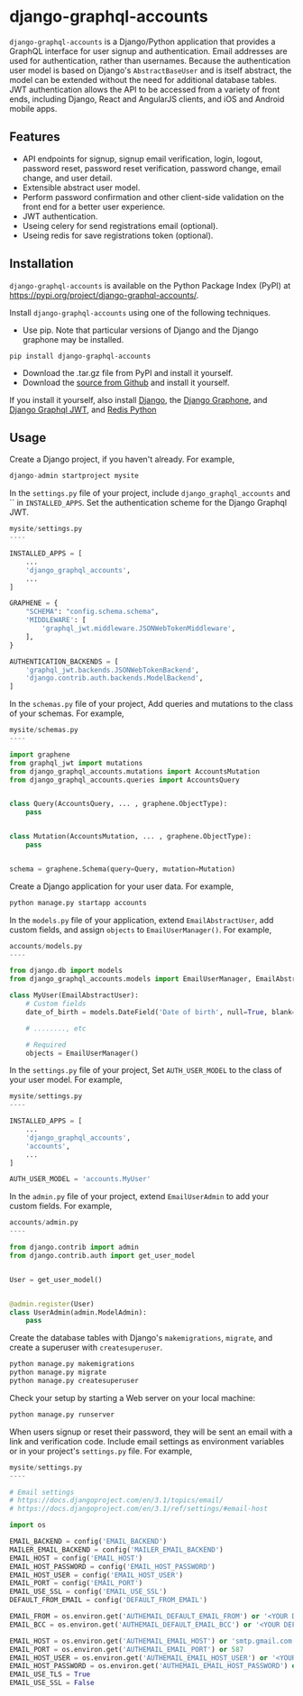 django-graphql-accounts
=====================


`django-graphql-accounts` is a Django/Python application that provides a GraphQL interface for user signup and authentication.  Email addresses are used for authentication, rather than usernames.  Because the authentication user model is based on Django's `AbstractBaseUser` and is itself abstract, the model can be extended without the need for additional database tables.  JWT authentication allows the API to be accessed from a variety of front ends, including Django, React and AngularJS clients, and iOS and Android mobile apps.


Features
--------

- API endpoints for signup, signup email verification, login, logout, password reset, password reset verification, password change, email change, and user detail.
- Extensible abstract user model.
- Perform password confirmation and other client-side validation on the front end for a better user experience.
- JWT authentication.
- Useing celery for send registrations email (optional).
- Useing redis for save registrations token (optional).


Installation
------------

`django-graphql-accounts` is available on the Python Package Index (PyPI) at https://pypi.org/project/django-graphql-accounts/.

Install `django-graphql-accounts` using one of the following techniques.

- Use pip.  Note that particular versions of Django and the Django graphone may be installed.

```
pip install django-graphql-accounts
```

- Download the .tar.gz file from PyPI and install it yourself.
- Download the [source from Github](http://github.com/mahdi-asadzadeh/django-graphql-accounts) and install it yourself.

If you install it yourself, also install [Django](https://www.djangoproject.com/), the [Django Graphone](https://docs.graphene-python.org/projects/django/en/latest/), and [Django Graphql JWT](https://django-graphql-jwt.domake.io/en/latest/index.html), and [Redis Python](https://pypi.org/project/redis/)

Usage
-----

Create a Django project, if you haven't already. For example,

```python
django-admin startproject mysite
```

In the `settings.py` file of your project, include `django_graphql_accounts` and `` in `INSTALLED_APPS`. Set the authentication scheme for the Django Graphql JWT.

```python
mysite/settings.py
----

INSTALLED_APPS = [
	...
	'django_graphql_accounts',
	...
]

GRAPHENE = {
	"SCHEMA": "config.schema.schema",
	'MIDDLEWARE': [
		'graphql_jwt.middleware.JSONWebTokenMiddleware',
	],
}

AUTHENTICATION_BACKENDS = [
	'graphql_jwt.backends.JSONWebTokenBackend',
	'django.contrib.auth.backends.ModelBackend',
]
```
<!-- 
Optionally, you may add an `AUTH_EMAIL_VERIFICATION` setting to specify whether to enable email verification for new users on account registration/signup. Setting this to `False` will automatically verify newly created users. -->
In the `schemas.py` file of your project, Add queries and mutations to the class of your schemas. For example,
```python
mysite/schemas.py
----

import graphene
from graphql_jwt import mutations
from django_graphql_accounts.mutations import AccountsMutation
from django_graphql_accounts.queries import AccountsQuery


class Query(AccountsQuery, ... , graphene.ObjectType):
    pass


class Mutation(AccountsMutation, ... , graphene.ObjectType):
    pass


schema = graphene.Schema(query=Query, mutation=Mutation)

```



Create a Django application for your user data.  For example,

```python
python manage.py startapp accounts
```

In the `models.py` file of your application, extend `EmailAbstractUser`, add custom fields, and assign `objects` to `EmailUserManager()`.  For example,

```python
accounts/models.py
----

from django.db import models
from django_graphql_accounts.models import EmailUserManager, EmailAbstractUser

class MyUser(EmailAbstractUser):
	# Custom fields
	date_of_birth = models.DateField('Date of birth', null=True, blank=True)

	# ........, etc

	# Required
	objects = EmailUserManager()
```

In the `settings.py` file of your project, Set `AUTH_USER_MODEL` to the class of your user model.  For example,

```python
mysite/settings.py
----

INSTALLED_APPS = [
	...
	'django_graphql_accounts',
	'accounts',
	...
]

AUTH_USER_MODEL = 'accounts.MyUser'

```

In the `admin.py` file of your project, extend `EmailUserAdmin` to add your custom fields.  For example,

```python
accounts/admin.py
----

from django.contrib import admin
from django.contrib.auth import get_user_model


User = get_user_model()


@admin.register(User)
class UserAdmin(admin.ModelAdmin):
    pass

```


Create the database tables with Django's `makemigrations`, `migrate`, and create a superuser with `createsuperuser`.

```python
python manage.py makemigrations
python manage.py migrate
python manage.py createsuperuser
```


Check your setup by starting a Web server on your local machine:

```python
python manage.py runserver
```

When users signup or reset their password, they will be sent an email with a link and verification code.  Include email settings as environment variables or in your project's `settings.py` file.  For example,

```python
mysite/settings.py
----

# Email settings
# https://docs.djangoproject.com/en/3.1/topics/email/
# https://docs.djangoproject.com/en/3.1/ref/settings/#email-host

import os

EMAIL_BACKEND = config('EMAIL_BACKEND')
MAILER_EMAIL_BACKEND = config('MAILER_EMAIL_BACKEND')
EMAIL_HOST = config('EMAIL_HOST')
EMAIL_HOST_PASSWORD = config('EMAIL_HOST_PASSWORD')
EMAIL_HOST_USER = config('EMAIL_HOST_USER')
EMAIL_PORT = config('EMAIL_PORT')
EMAIL_USE_SSL = config('EMAIL_USE_SSL')
DEFAULT_FROM_EMAIL = config('DEFAULT_FROM_EMAIL')

EMAIL_FROM = os.environ.get('AUTHEMAIL_DEFAULT_EMAIL_FROM') or '<YOUR DEFAULT_EMAIL_FROM HERE>'
EMAIL_BCC = os.environ.get('AUTHEMAIL_DEFAULT_EMAIL_BCC') or '<YOUR DEFAULT_EMAIL_BCC HERE>'

EMAIL_HOST = os.environ.get('AUTHEMAIL_EMAIL_HOST') or 'smtp.gmail.com'
EMAIL_PORT = os.environ.get('AUTHEMAIL_EMAIL_PORT') or 587
EMAIL_HOST_USER = os.environ.get('AUTHEMAIL_EMAIL_HOST_USER') or '<YOUR EMAIL_HOST_USER HERE>'
EMAIL_HOST_PASSWORD = os.environ.get('AUTHEMAIL_EMAIL_HOST_PASSWORD') or '<YOUR EMAIL_HOST_PASSWORD HERE>'
EMAIL_USE_TLS = True
EMAIL_USE_SSL = False
```
